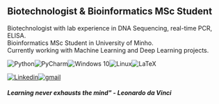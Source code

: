 ## Biotechnologist & Bioinformatics MSc Student

Biotechnologist with lab experience in DNA Sequencing, real-time PCR, ELISA.  
Bioinformatics MSc Student in University of Minho.  
Currently working with Machine Learning and Deep Learning projects.  

![Python](https://img.shields.io/badge/python-%2314354C.svg?style=for-the-badge&logo=python&logoColor=white)![PyCharm](https://img.shields.io/badge/pycharm-143?style=for-the-badge&logo=pycharm&logoColor=black&color=black&labelColor=green)![Windows 10](https://img.shields.io/badge/Windows-0078D6?style=for-the-badge&logo=windows&logoColor=white)![Linux](https://img.shields.io/badge/Linux-FCC624?style=for-the-badge&logo=linux&logoColor=black)![LaTeX](https://img.shields.io/badge/latex-%23008080.svg?style=for-the-badge&logo=latex&logoColor=white)

<a href="https://www.linkedin.com/in/josegracaduarte/">![Linkedin](https://img.shields.io/badge/LinkedIn-0077B5?style=for-the-badge&logo=linkedin&logoColor=white)</a><a href="mailto:joseduartead@gmail.com">![gmail](https://img.shields.io/badge/Gmail-D14836?style=for-the-badge&logo=gmail&logoColor=white)</a>
###### ***Learning never exhausts the mind" - Leonardo da Vinci***
